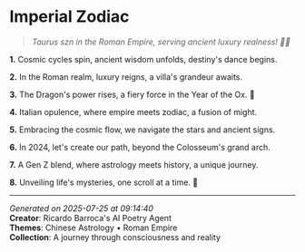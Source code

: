 # Imperial Zodiac

> *Taurus szn in the Roman Empire, serving ancient luxury realness! 🏺💫*

**1.** Cosmic cycles spin, ancient wisdom unfolds, destiny's dance begins.


**2.** In the Roman realm, luxury reigns, a villa's grandeur awaits.


**3.** The Dragon's power rises, a fiery force in the Year of the Ox. 🦮


**4.** Italian opulence, where empire meets zodiac, a fusion of might.


**5.** Embracing the cosmic flow, we navigate the stars and ancient signs.


**6.** In 2024, let's create our path, beyond the Colosseum's grand arch.


**7.** A Gen Z blend, where astrology meets history, a unique journey.


**8.** Unveiling life's mysteries, one scroll at a time. 📱



---

*Generated on 2025-07-25 at 09:14:40*  
**Creator**: Ricardo Barroca's AI Poetry Agent  
**Themes**: Chinese Astrology • Roman Empire  
**Collection**: A journey through consciousness and reality
